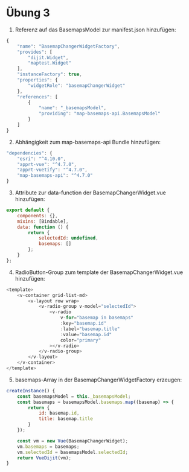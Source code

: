 # Übung 3

1. Referenz auf das BasemapsModel zur manifest.json hinzufügen:

```javascript
{
    "name": "BasemapChangerWidgetFactory",
    "provides": [
        "dijit.Widget",
        "maptest.Widget"
    ],
    "instanceFactory": true,
    "properties": {
        "widgetRole": "basemapChangerWidget"
    },
    "references": [
        {
            "name": "_basemapsModel",
            "providing": "map-basemaps-api.BasemapsModel"
        }
    ]
}
```

2. Abhängigkeit zum map-basemaps-api Bundle hinzufügen:

```javascript
"dependencies": {
    "esri": "^4.10.0",
    "apprt-vue": "^4.7.0",
    "apprt-vuetify": "^4.7.0",
    "map-basemaps-api": "^4.7.0"
}
```

3. Attribute zur data-function der BasemapChangerWidget.vue hinzufügen:

```javascript
export default {
    components: {},
    mixins: [Bindable],
    data: function () {
        return {
            selectedId: undefined,
            basemaps: []
        };
    }
};
```

4. RadioButton-Group zum template der BasemapChangerWidget.vue hinzufügen:

```javascript
<template>
    <v-container grid-list-md>
        <v-layout row wrap>
            <v-radio-group v-model="selectedId">
                <v-radio
                    v-for="basemap in basemaps"
                    :key="basemap.id"
                    :label="basemap.title"
                    :value="basemap.id"
                    color="primary"
                ></v-radio>
            </v-radio-group>
        </v-layout>
    </v-container>
</template>
```

5. basemaps-Array in der BasemapChangerWidgetFactory erzeugen:

```javascript
createInstance() {
    const basemapsModel = this._basemapsModel;
    const basemaps = basemapsModel.basemaps.map((basemap) => {
        return {
            id: basemap.id,
            title: basemap.title
        }
    });

    const vm = new Vue(BasemapChangerWidget);
    vm.basemaps = basemaps;
    vm.selectedId = basemapsModel.selectedId;
    return VueDijit(vm);
}
```
